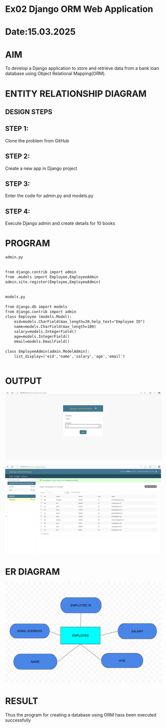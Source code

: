 # Ex02 Django ORM Web Application
# Date:15.03.2025
# AIM
To develop a Django application to store and retrieve data from a bank loan database using Object Relational Mapping(ORM).

# ENTITY RELATIONSHIP DIAGRAM
## DESIGN STEPS
## STEP 1:
Clone the problem from GitHub

## STEP 2:
Create a new app in Django project

## STEP 3:
Enter the code for admin.py and models.py

## STEP 4:
Execute Django admin and create details for 10 books

# PROGRAM
```
admin.py


from django.contrib import admin
from .models import Employee,EmployeeAdmin
admin.site.register(Employee,EmployeeAdmin)


models.py

from django.db import models
from django.contrib import admin
class Employee (models.Model):
    eid=models.CharField(max_length=20,help_text="Employee ID")
    name=models.CharField(max_length=100)
    salary=models.IntegerField()
    age=models.IntegerField()
    email=models.EmailField()

class EmployeeAdmin(admin.ModelAdmin):
    list_display=('eid','name','salary','age','email')


```
# OUTPUT

![alt text](<Screenshot 2025-03-15 160501.png>)



![alt text](<Screenshot 2025-03-15 154724.png>)


# ER DIAGRAM

![alt text](<Screenshot 2025-03-15 160301.png>)



# RESULT
Thus the program for creating a database using ORM hass been executed successfully
